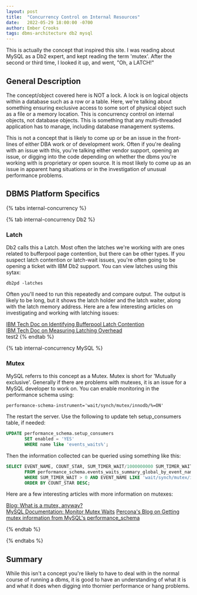 ```yaml
---
layout: post
title:  "Concurrency Control on Internal Resources"
date:   2022-05-29 18:00:00 -0700
author: Ember Crooks
tags: dbms-architecture db2 mysql
---
```


This is actually the concept that inspired this site. I was reading about MySQL as a Db2 expert, and kept reading the term 'mutex'. After the second or third time, I looked it up, and went, "Oh, a LATCH!"

## General Description
The concept/object covered here is NOT a lock. A lock is on logical objects within a database such as a row or a table. Here, we're talking about something ensuring exclusive access to some sort of physical object such as a file or a memory location. This is concurrency control on internal objects, not database objects. This is something that any multi-threaded application has to manage, including database management systems.

This is not a concept that is likely to come up or be an issue in the front-lines of either DBA work or of development work. Often if you're dealing with an issue with this, you're talking either vendor support, opening an issue, or digging into the code depending on whether the dbms you're working with is proprietary or open source. It is most likely to come up as an issue in apparent hang situations or in the investigation of unusual performance problems.

## DBMS Platform Specifics
{% tabs internal-concurrency %}

{% tab internal-concurrency Db2 %}
### Latch
Db2 calls this a Latch. Most often the latches we're working with are ones related to bufferpool page contention, but there can be other types. If you suspect latch contention or latch-wait issues, you're often going to be opening a ticket with IBM Db2 support. You can view latches using this sytax:
```
db2pd -latches
```
Often you'll need to run this repeatedly and compare output. The output is likely to be long, but it shows the latch holder and the latch waiter, along with the latch memory address. Here are a few interesting articles on investigating and working with latching issues:  

[IBM Tech Doc on Identifying Bufferpool Latch Contention](https://www.ibm.com/support/pages/identifying-bufferpool-latch-contention)  
[IBM Tech Doc on Measuring Latching Overhead](https://www.ibm.com/support/pages/measuring-latching-overhead-monitoring-functions-db2)  
test2
{% endtab %}

{% tab internal-concurrency MySQL %}
### Mutex
MySQL referrs to this concept as a Mutex. Mutex is short for 'Mutually exclusive'. Generally if there are problems with mutexes, it is an issue for a MySQL developer to work on.
You can enable monitoring in the performance schema using:
```
performance-schema-instrument='wait/synch/mutex/innodb/%=ON'
```
The restart the server.
Use the following to update teh setup_consumers table, if needed:
```SQL
UPDATE performance_schema.setup_consumers
       SET enabled = 'YES'
       WHERE name like 'events_waits%';
```
Then the information collected can be queried using something like this:
```SQL
SELECT EVENT_NAME, COUNT_STAR, SUM_TIMER_WAIT/1000000000 SUM_TIMER_WAIT_MS
       FROM performance_schema.events_waits_summary_global_by_event_name
       WHERE SUM_TIMER_WAIT > 0 AND EVENT_NAME LIKE 'wait/synch/mutex/innodb/%'
       ORDER BY COUNT_STAR DESC;
```
Here are a few interesting articles with more information on mutexes:  

[Blog: What is a mutex, anyway?](http://www.tocker.ca/what-is-a-mutex-anyway.html)  
[MySQL Documentation: Monitor Mutex Waits](https://dev.mysql.com/doc/refman/5.7/en/monitor-innodb-mutex-waits-performance-schema.html)
[Percona's Blog on Getting mutex information from MySQL's performance_schema](https://www.percona.com/blog/2015/01/06/getting-mutex-information-from-mysqls-performance_schema/)  

{% endtab %}

{% endtabs %}

## Summary
While this isn't a concept you're likely to have to deal with in the normal course of running a dbms, it is good to have an understanding of what it is and what it does when digging into thornier performance or hang problems.
